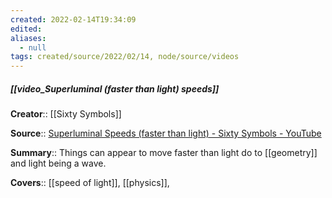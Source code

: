 ```yaml
---
created: 2022-02-14T19:34:09 
edited: 
aliases:
  - null
tags: created/source/2022/02/14, node/source/videos
---
```


##### [[video_Superluminal (faster than light) speeds]]
**Creator**:: [[Sixty Symbols]]
 
**Source**:: [Superluminal Speeds (faster than light) - Sixty Symbols - YouTube](https://www.youtube.com/watch?v=IsEDigUHsOQ)

**Summary**:: Things can appear to move faster than light do to [[geometry]] and light being a wave.

**Covers**:: [[speed of light]], [[physics]], 